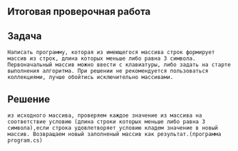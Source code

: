 ## Итоговая проверочная работа
## Задача
    Написать программу, которая из имеющегося массива строк формирует массив из строк, длина которых меньше либо равна 3 символа. Первоначальный массив можно ввести с клавиатуры, либо задать на старте выполнения алгоритма. При решении не рекомендуется пользоваться коллекциями, лучше обойтись исключительно массивами.

  ## Решение 
    
    из исходного массива, проверяем каждое значение из массива на соответствие условию (длина строки которых меньше либо равна 3 символа),если строка удовлетворяет условию кладем значение в новый массив. Возвращаем новый заполненый массив как результат.(программа program.cs)

